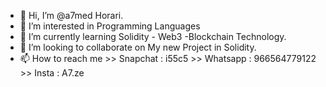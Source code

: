 - 👋 Hi, I’m @a7med Horari.
- 👀 I’m interested in Programming Languages
- 🌱 I’m currently learning Solidity - Web3 -Blockchain Technology.
- 💞️ I’m looking to collaborate on My new Project in Solidity.
- 📫 How to reach me >> Snapchat : i55c5
                     >> Whatsapp : 966564779122
                     >> Insta : A7.ze

<!---
a7medzzzz/a7medzzzz is a ✨ special ✨ repository because its `README.md` (this file) appears on your GitHub profile.
You can click the Preview link to take a look at your changes.
--->
